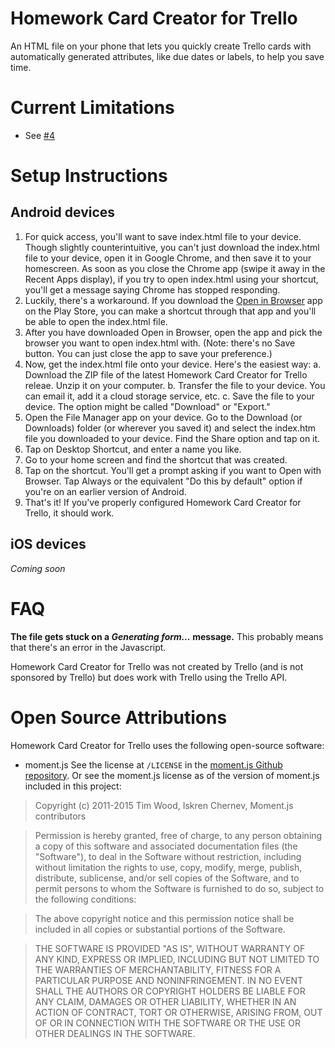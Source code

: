 # Homework Card Creator for Trello
An HTML file on your phone that lets you quickly create Trello cards with automatically generated attributes, like due dates or labels, to help you save time.

Current Limitations
===================
 - See [#4](https://github.com/evan10s/homework-card-creator-for-trello/issues/4)

Setup Instructions
==================

Android devices
---------------
1. For quick access, you'll want to save index.html file to your device.  Though slightly counterintuitive, you can't just download the index.html file to your device, open it in Google Chrome, and then save it to your homescreen.  As soon as you close the Chrome app (swipe it away in the Recent Apps display), if you try to open index.html using your shortcut, you'll get a message saying Chrome has stopped responding.
2. Luckily, there's a workaround.  If you download the [Open in Browser](https://play.google.com/store/apps/details?id=ru.gelin.android.browser.open) app on the Play Store, you can make a shortcut through that app and you'll be able to open the index.html file.
3. After you have downloaded Open in Browser, open the app and pick the browser you want to open index.html with.  (Note: there's no Save button.  You can just close the app to save your preference.)
4. Now, get the index.html file onto your device.  Here's the easiest way:
a. Download the ZIP file of the latest Homework Card Creator for Trello releae.  Unzip it on your computer.
b. Transfer the file to your device.  You can email it, add it a cloud storage service, etc.
c. Save the file to your device.  The option might be called "Download" or "Export."
5. Open the File Manager app on your device.  Go to the Download (or Downloads) folder (or wherever you saved it) and select the index.htm file you downloaded to your device.  Find the Share option and tap on it.
6. Tap on Desktop Shortcut, and enter a name you like.
7. Go to your home screen and find the shortcut that was created.
8. Tap on the shortcut.  You'll get a prompt asking if you want to Open with Browser.  Tap Always or the equivalent "Do this by default" option if you're on an earlier version of Android.
9. That's it!  If you've properly configured Homework Card Creator for Trello, it should work.

iOS devices
-----------
*Coming soon*

FAQ
===
**The file gets stuck on a *Generating form...* message.**
This probably means that there's an error in the Javascript.

Homework Card Creator for Trello was not created by Trello (and is not sponsored by Trello) but does work with Trello using the Trello API.

Open Source Attributions
========================
Homework Card Creator for Trello uses the following open-source software:

 - moment.js
    See the license at `/LICENSE` in the [moment.js Github repository](https://github.com/moment/moment).
    Or see the moment.js license as of the version of moment.js included in this project:
        
>Copyright (c) 2011-2015 Tim Wood, Iskren Chernev, Moment.js contributors

>Permission is hereby granted, free of charge, to any person
obtaining a copy of this software and associated documentation
files (the "Software"), to deal in the Software without
restriction, including without limitation the rights to use,
copy, modify, merge, publish, distribute, sublicense, and/or sell
copies of the Software, and to permit persons to whom the
Software is furnished to do so, subject to the following
conditions:

>The above copyright notice and this permission notice shall be
included in all copies or substantial portions of the Software.

>THE SOFTWARE IS PROVIDED "AS IS", WITHOUT WARRANTY OF ANY KIND,
EXPRESS OR IMPLIED, INCLUDING BUT NOT LIMITED TO THE WARRANTIES
OF MERCHANTABILITY, FITNESS FOR A PARTICULAR PURPOSE AND
NONINFRINGEMENT. IN NO EVENT SHALL THE AUTHORS OR COPYRIGHT
HOLDERS BE LIABLE FOR ANY CLAIM, DAMAGES OR OTHER LIABILITY,
WHETHER IN AN ACTION OF CONTRACT, TORT OR OTHERWISE, ARISING
FROM, OUT OF OR IN CONNECTION WITH THE SOFTWARE OR THE USE OR
OTHER DEALINGS IN THE SOFTWARE.
    
